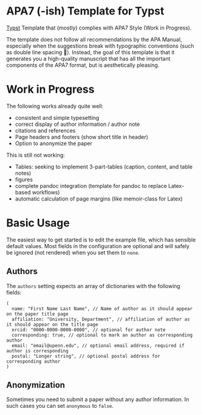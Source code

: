 # APA7 (-ish) Template for Typst

[Typst](https://typst.app/) Template that (mostly) complies with APA7 Style (Work in Progress).

The template does not follow all recommendations by the APA Manual, especially when the suggestions break with typographic conventions (such as double line spacing :vomiting_face:). Instead, the goal of this template is that it generates you a high-quality manuscript that has all the important components of the APA7 format, but is aesthetically pleasing.

# Work in Progress

The following works already quite well:

- consistent and simple typesetting
- correct display of author information / author note
- citations and references
- Page headers and footers (show short title in header)
- Option to anonymize the paper

This is still not working:

- Tables: seeking to implement 3-part-tables (caption, content, and table notes)
- figures
- complete pandoc integration (template for pandoc to replace Latex-based workflows)
- automatic calculation of page margins (like memoir-class for Latex)

# Basic Usage

The easiest way to get started is to edit the example file, which has sensible default values. Most fields in the configuration are optional and will safely be ignored (not rendered) when you set them to `none`.

## Authors

The `authors` setting expects an array of dictionaries with the following fields:

```typst
(
  name: "First Name Last Name", // Name of author as it should appear on the paper title page
  affiliation: "University, Department", // affiliation of author as it should appear on the title page
  orcid: "0000-0000-0000-0000", // optional for author note
  corresponding: true, // optional to mark an author as corresponding author
  email: "email@upenn.edu", // optional email address, required if author is corresponding
  postal: "Longer string", // optional postal address for corresponding author
)
```

## Anonymization

Sometimes you need to submit a paper without any author information. In such cases you can set `anonymous` to `false`.
